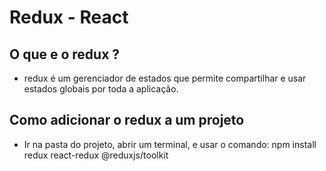 # Redux - React

## O que e o redux ?
- redux é um gerenciador de estados que permite compartilhar e usar estados globais por toda a aplicação.

## Como adicionar o redux a um projeto
- Ir na pasta do projeto, abrir um terminal, e usar o comando: npm install redux react-redux @reduxjs/toolkit